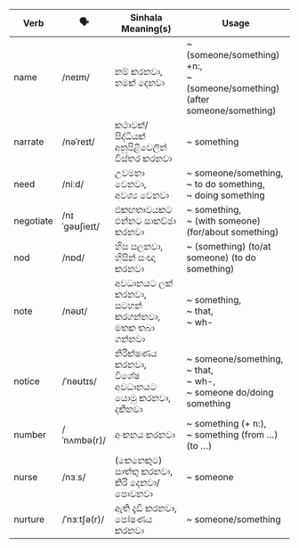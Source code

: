 | Verb      | 🗣️             | Sinhala Meaning(s)                          | Usage                             |
| --------- | ------------- | ------------------------------------------- | --------------------------------------------- |
| name      | /neɪm/        | නම් කරනවා,<br>නමක් දෙනවා                         | ~ (someone/something) +n:,<br>~ (someone/something) (after someone/something)  |
| narrate   | /nəˈreɪt/     | කථාවක්/සිද්ධියක් අනුපිළිවෙලින් විස්තර කරනවා                | ~ something                                         |
| need      | /niːd/        | උවමනා වෙනවා,<br>අවශ්‍ය වෙනවා                          | ~ someone/something,<br>~ to do something,<br>~ doing something         |
| negotiate | /nɪˈɡəʊʃieɪt/ | එකඟතාවයකට එන්නට සාකච්ඡා කරනවා                     | ~ something,<br>~ (with someone) (for/about something)            |
| nod       | /nɒd/         | හිස සලනවා,<br>හිසින් සංඥා කරනවා                     | ~ (something) (to/at someone) (to do something)                |
| note      | /nəʊt/        | අවධානයට ලක් කරනවා,<br>සටහන් කරගන්නවා,<br>මතක තබා ගන්නවා | ~ something,<br>~ that,<br>~ wh-                    |
| notice    | /ˈnəʊtɪs/     | නිරීක්ෂණය කරනවා,<br>විශේෂ අවධානයට යොමු කරනවා,<br>දකිනවා       | ~ someone/something,<br>~ that,<br>~ wh-,<br>~ someone do/doing something |
| number    | /ˈnʌmbə(r)/   | අංකනය කරනවා                                   | ~ something (+ n:),<br>~ something (from …) (to …)        |
| nurse     | /nɜːs/        | (කෙනෙකුට)<br>සාත්තු කරනවා,<br>කිරි දෙනවා/පොවනවා          | ~ someone                                          |
| nurture   | /ˈnɜːtʃə(r)/  | ඇති දැඩි කරනවා,<br>පෝෂණය කරනවා                       | ~ someone/something                                      |